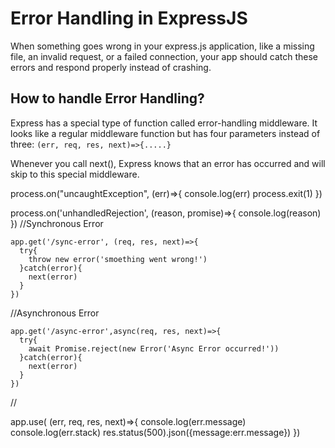 # Error Handling in ExpressJS
When something goes wrong in your express.js application, like a missing file, an invalid request, or a failed connection, your app should catch these errors and respond properly instead of crashing.

## How to handle Error Handling?
Express has a special type of function called error-handling middleware. 
It looks like a regular middleware function but has four parameters instead of three:
`(err, req, res, next)=>{.....}`

Whenever you call next(), Express knows that an error has occurred and will skip to this special middleware.

process.on("uncaughtException", (err)=>{
  console.log(err)
  process.exit(1)
})

process.on('unhandledRejection', (reason, promise)=>{
  console.log(reason)
})
//Synchronous Error

    app.get('/sync-error', (req, res, next)=>{
      try{
        throw new error('smoething went wrong!')
      }catch(error){
        next(error)
      }
    })

//Asynchronous Error

    app.get('/async-error',async(req, res, next)=>{
      try{
        await Promise.reject(new Error('Async Error occurred!'))
      }catch(error){
        next(error)
      }  
    })

//

app.use( (err, req, res, next)=>{
  console.log(err.message)
  console.log(err.stack)
  res.status(500).json({message:err.message})
})
